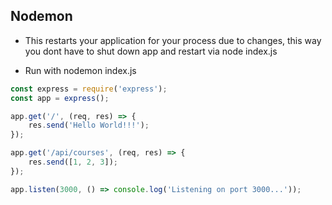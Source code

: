 ## Nodemon

- This restarts your application for your process due to changes, this way you dont have to shut down app and restart via node index.js

- Run with nodemon index.js
```js
const express = require('express');
const app = express();

app.get('/', (req, res) => {
    res.send('Hello World!!!');
});

app.get('/api/courses', (req, res) => {
    res.send([1, 2, 3]);
});

app.listen(3000, () => console.log('Listening on port 3000...'));
```